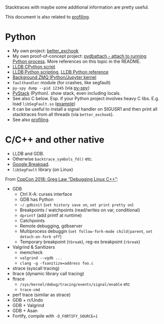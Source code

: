 
Stacktraces with maybe some additional information are pretty useful.

This document is also related to [profiling](profiling.md).

# Python

* My own project: [better_exchook](https://github.com/albertz/py_better_exchook)
* My own proof-of-concept project: [pydbattach - attach to running Python process](https://github.com/albertz/pydbattach).
  More references on this topic in the README.
* [LLDB CPython script](https://github.com/malor/cpython-lldb)
* [LLDB Python scripting](https://lldb.llvm.org/use/python.html), [LLDB Python reference](https://lldb.llvm.org/use/python-reference.html)
* [Background ZMQ IPython/Jupyter kernel](https://github.com/albertz/background-zmq-ipython)
* `faulthandler` module (for crashes, like segfault)
* `py-spy dump --pid 12345` (via [py-spy](https://github.com/benfred/py-spy))
* [PyStack](https://bloomberg.github.io/pystack/) (Python). show stack, even including locals.
* See also C below. Esp. if your Python project involves heavy C libs. E.g. load `libSegFault.so` ([example](https://github.com/rwth-i6/returnn/blob/5b8e34ec1fd725d0e20b5b422d213dbf17d9e069/Debug.py#L226))
* It can be useful to install a signal handler on SIGUSR1 and then print all stacktraces from all threads (via `better_exchook`).
* See also [profiling](profiling.md).

# C/C++ and other native

* LLDB and GDB.
* Otherwise `backtrace_symbols_fd()` etc.
* [Google Breakpad](https://chromium.googlesource.com/breakpad/breakpad/).
* `libSegFault` library (on Linux)

From [CppCon 2018: Greg Law “Debugging Linux C++”](https://www.youtube.com/watch?v=V1t6faOKjuQ&feature=youtu.be&t=1s):
* GDB
  - Ctrl X-A: curses interface
  - GDB has Python
  - `~/.gdbinit` (`set history save on`, `set print pretty on`)
  - Breakpoints / watchpoints (read/writes on var, conditional)
  - `dprintf` (add printf at runtime)
  - Catchpoints
  - Remote debugging, gdbserver
  - Multiprocess debuggin (`set follow-fork-mode child|parent`, `set detach-on-fork off`)
  - Temporary breakpoint (`tbreak`), reg-ex breakpoint (`rbreak`)
* Valgrind & Sanitizers
  - memcheck
  - `valgrind --vgdb ...`
  - `clang -g -fsanitize=address foo.c`
* strace (syscall tracing)
* ltrace (dynamic library call tracing)
* ftrace
  - `/sys/kernel/debug/tracing/events/signal/enable` etc
  - `trace-cmd`
* perf trace (similar as strace)
* GDB + rr/Undo
* GDB + Valgrind
* GDB + Asan
* Fortify, compile with `-D_FORTIFY_SOURCE=1`

